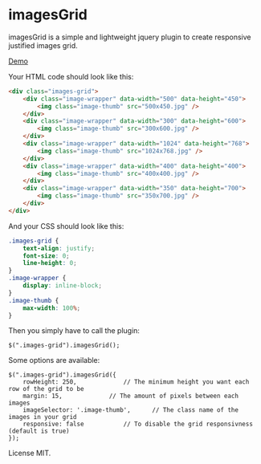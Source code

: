# imagesGrid

imagesGrid is a simple and lightweight jquery plugin to create responsive justified images grid.

[Demo](https://lynesth.github.io/imagesGrid/docs/)

Your HTML code should look like this:

```HTML
<div class="images-grid">
    <div class="image-wrapper" data-width="500" data-height="450">
        <img class="image-thumb" src="500x450.jpg" />
    </div>
    <div class="image-wrapper" data-width="300" data-height="600">
        <img class="image-thumb" src="300x600.jpg" />
    </div>
    <div class="image-wrapper" data-width="1024" data-height="768">
        <img class="image-thumb" src="1024x768.jpg" />
    </div>
    <div class="image-wrapper" data-width="400" data-height="400">
        <img class="image-thumb" src="400x400.jpg" />
    </div>
    <div class="image-wrapper" data-width="350" data-height="700">
        <img class="image-thumb" src="350x700.jpg" />
    </div>
</div>
```

And your CSS should look like this:

```CSS
.images-grid {
	text-align: justify;
	font-size: 0;
	line-height: 0;
}
.image-wrapper {
	display: inline-block;
}
.image-thumb {
	max-width: 100%;
}
```


Then you simply have to call the plugin:

```JS
$(".images-grid").imagesGrid();
```

Some options are available:

```JS
$(".images-grid").imagesGrid({
	rowHeight: 250,				// The minimum height you want each row of the grid to be
	margin: 15,				// The amount of pixels between each images
	imageSelector: '.image-thumb',		// The class name of the images in your grid
	responsive: false			// To disable the grid responsivness (default is true)
});
```

License MIT.
